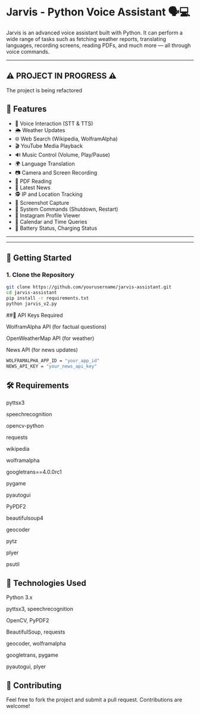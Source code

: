 # Jarvis - Python Voice Assistant 🗣️💻

Jarvis is an advanced voice assistant built with Python. It can perform a wide range of tasks such as fetching weather reports, translating languages, recording screens, reading PDFs, and much more — all through voice commands.

---
## ⚠️ PROJECT IN PROGRESS ⚠️
 The project is being refactored

## 🔧 Features

- 🎤 Voice Interaction (STT & TTS)
- 🌦️ Weather Updates
- 🌐 Web Search (Wikipedia, WolframAlpha)
- 🎬 YouTube Media Playback
- 🔊 Music Control (Volume, Play/Pause)
- 🌍 Language Translation
- 📷 Camera and Screen Recording
- 📖 PDF Reading
- 📰 Latest News
- 🕵️ IP and Location Tracking
- 📸 Screenshot Capture
- 🔐 System Commands (Shutdown, Restart)
- 👤 Instagram Profile Viewer
- 📅 Calendar and Time Queries
- 🔋 Battery Status, Charging Status

---


---

## 🚀 Getting Started

### 1. Clone the Repository
```bash
git clone https://github.com/yourusername/jarvis-assistant.git
cd jarvis-assistant
pip install -r requirements.txt
python jarvis_v2.py
```
##🔑 API Keys Required

WolframAlpha API (for factual questions)

OpenWeatherMap API (for weather)

News API (for news updates)

``` bash
WOLFRAMALPHA_APP_ID = "your_app_id"
NEWS_API_KEY = "your_news_api_key"
```

## 🛠 Requirements

pyttsx3

speechrecognition

opencv-python

requests

wikipedia

wolframalpha

googletrans==4.0.0rc1

pygame

pyautogui

PyPDF2

beautifulsoup4

geocoder

pytz

plyer

psutil

## 🧠 Technologies Used
Python 3.x

pyttsx3, speechrecognition

OpenCV, PyPDF2

BeautifulSoup, requests

geocoder, wolframalpha

googletrans, pygame

pyautogui, plyer

## 🤝 Contributing
Feel free to fork the project and submit a pull request. Contributions are welcome!

